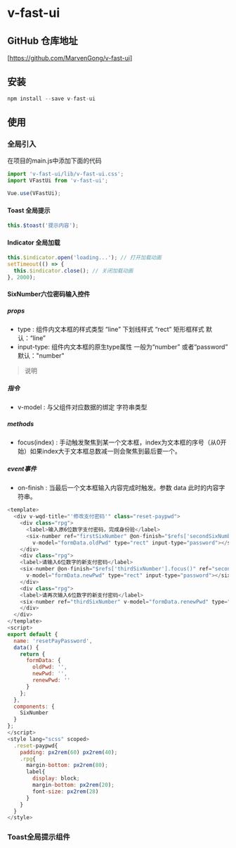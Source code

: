 # v-fast-ui

## GitHub 仓库地址
[https://github.com/MarvenGong/v-fast-ui]

## 安装
~~~javascript
npm install --save v-fast-ui
~~~

## 使用
### 全局引入
在项目的main.js中添加下面的代码
~~~javascript
import 'v-fast-ui/lib/v-fast-ui.css';
import VFastUi from 'v-fast-ui';

Vue.use(VFastUi);
~~~
#### Toast 全局提示
~~~javascript
this.$toast('提示内容');
~~~
#### Indicator 全局加载
~~~javascript
this.$indicator.open('loading...'); // 打开加载动画
setTimeout(() => {
  this.$indicator.close(); // 关闭加载动画
}, 2000);
~~~
#### SixNumber六位密码输入控件
##### props
- type : 组件内文本框的样式类型 “line” 下划线样式 “rect” 矩形框样式 默认：“line”
- input-type: 组件内文本框的原生type属性 一般为“number” 或者“password” 默认："number"
> 说明

##### 指令
- v-model : 与父组件对应数据的绑定 字符串类型

##### methods

- focus(index) : 手动触发聚焦到某一个文本框，index为文本框的序号（从0开始）如果index大于文本框总数减一则会聚焦到最后要一个。

##### event事件

- on-finish : 当最后一个文本框输入内容完成时触发。参数 data 此时的内容字符串。
~~~javascript
<template>
  <div v-wqd-title="'修改支付密码'" class="reset-paypwd">
    <div class="rpg">
      <label>输入原6位数字支付密码，完成身份验</label>
      <six-number ref="firstSixNumber" @on-finish="$refs['secondSixNumber'].focus()" 
        v-model="formData.oldPwd" type="rect" input-type="password"></six-number>
    </div>
    <div class="rpg">
    <label>请输入6位数字的新支付密码</label>
    <six-number @on-finish="$refs['thirdSixNumber'].focus()" ref="secondSixNumber" 
      v-model="formData.newPwd" type="rect" input-type="password"></six-number>
    </div>
    <div class="rpg">
    <label>请再次输入6位数字的新支付密码</label>
    <six-number ref="thirdSixNumber" v-model="formData.renewPwd" type="rect" input-type="password"></six-number>
    </div>
  </div>
</template>
<script>
export default {
  name: 'resetPayPassword',
  data() {
    return {
      formData: {
        oldPwd: '',
        newPwd: '',
        renewPwd: ''
      }
    };
  },
  components: {
    SixNumber
  }
};
</script>
<style lang="scss" scoped>
  .reset-paypwd{
    padding: px2rem(60) px2rem(40);
    .rpg{
      margin-bottom: px2rem(80);
      label{
        display: block;
        margin-bottom: px2rem(20);
        font-size: px2rem(28)
      }
    }
  }
</style>
~~~
### Toast全局提示组件

